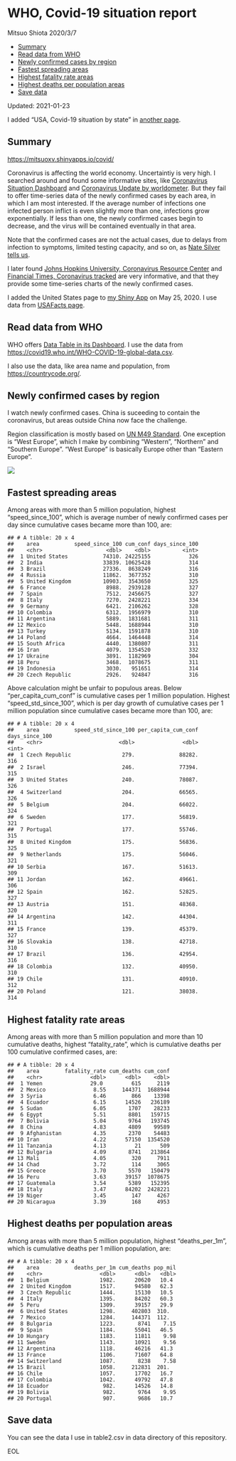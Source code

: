 WHO, Covid-19 situation report
================
Mitsuo Shiota
2020/3/7

  - [Summary](#summary)
  - [Read data from WHO](#read-data-from-who)
  - [Newly confirmed cases by region](#newly-confirmed-cases-by-region)
  - [Fastest spreading areas](#fastest-spreading-areas)
  - [Highest fatality rate areas](#highest-fatality-rate-areas)
  - [Highest deaths per population
    areas](#highest-deaths-per-population-areas)
  - [Save data](#save-data)

Updated: 2021-01-23

I added “USA, Covid-19 situation by state” in [another page](USA.md).

## Summary

<https://mitsuoxv.shinyapps.io/covid/>

Coronavirus is affecting the world economy. Uncertaintiy is very high. I
searched around and found some informative sites, like [Coronavirus
Situation
Dashboard](https://who.maps.arcgis.com/apps/opsdashboard/index.html#/c88e37cfc43b4ed3baf977d77e4a0667)
and [Coronavirus Update by
worldometer](https://www.worldometers.info/coronavirus/). But they fail
to offer time-series data of the newly confirmed cases by each area, in
which I am most interested. If the average number of infections one
infected person inflict is even slightly more than one, infections grow
exponentially. If less than one, the newly confirmed cases begin to
decrease, and the virus will be contained eventually in that area.

Note that the confirmed cases are not the actual cases, due to delays
from infection to symptoms, limited testing capacity, and so on, as
[Nate Silver tells
us](https://fivethirtyeight.com/features/coronavirus-case-counts-are-meaningless/).

I later found [Johns Hopkins University, Coronavirus Resource
Center](https://coronavirus.jhu.edu/) and [Financial Times, Coronavirus
tracked](https://www.ft.com/content/a26fbf7e-48f8-11ea-aeb3-955839e06441)
are very informative, and that they provide some time-series charts of
the newly confirmed cases.

I added the United States page to [my Shiny
App](https://mitsuoxv.shinyapps.io/covid/) on May 25, 2020. I use data
from [USAFacts
page](https://usafacts.org/visualizations/coronavirus-covid-19-spread-map/).

## Read data from WHO

WHO offers [Data Table in its Dashboard](https://covid19.who.int/table).
I use the data from
<https://covid19.who.int/WHO-COVID-19-global-data.csv>.

I also use the data, like area name and population, from
<https://countrycode.org/>.

## Newly confirmed cases by region

I watch newly confirmed cases. China is suceeding to contain the
coronavirus, but areas outside China now face the challenge.

Region classification is mostly based on [UN M49
Standard](https://unstats.un.org/unsd/methodology/m49/). One exception
is “West Europe”, which I make by combining “Western”, “Northern” and
“Southern Europe”. “West Europe” is basically Europe other than
“Eastern Europe”.

![](README_files/figure-gfm/chart-1.png)<!-- -->

## Fastest spreading areas

Among areas with more than 5 million population, highest
“speed\_since\_100”, which is average number of newly confirmed cases
per day since cumulative cases became more than 100, are:

    ## # A tibble: 20 x 4
    ##    area           speed_since_100 cum_conf days_since_100
    ##    <chr>                    <dbl>    <dbl>          <int>
    ##  1 United States           74310. 24225155            326
    ##  2 India                   33839. 10625428            314
    ##  3 Brazil                  27336.  8638249            316
    ##  4 Russia                  11862.  3677352            310
    ##  5 United Kingdom          10903.  3543650            325
    ##  6 France                   8988.  2939128            327
    ##  7 Spain                    7512.  2456675            327
    ##  8 Italy                    7270.  2428221            334
    ##  9 Germany                  6421.  2106262            328
    ## 10 Colombia                 6312.  1956979            310
    ## 11 Argentina                5889.  1831681            311
    ## 12 Mexico                   5448.  1688944            310
    ## 13 Turkey                   5134.  1591878            310
    ## 14 Poland                   4664.  1464448            314
    ## 15 South Africa             4440.  1380807            311
    ## 16 Iran                     4079.  1354520            332
    ## 17 Ukraine                  3891.  1182969            304
    ## 18 Peru                     3468.  1078675            311
    ## 19 Indonesia                3030.   951651            314
    ## 20 Czech Republic           2926.   924847            316

Above calculation might be unfair to populous areas. Below
“per\_capita\_cum\_conf” is cumulative cases per 1 million population.
Highest “speed\_std\_since\_100”, which is per day growth of cumulative
cases per 1 million population since cumulative cases became more than
100, are:

    ## # A tibble: 20 x 4
    ##    area           speed_std_since_100 per_capita_cum_conf days_since_100
    ##    <chr>                        <dbl>               <dbl>          <int>
    ##  1 Czech Republic                279.              88282.            316
    ##  2 Israel                        246.              77394.            315
    ##  3 United States                 240.              78087.            326
    ##  4 Switzerland                   204.              66565.            326
    ##  5 Belgium                       204.              66022.            324
    ##  6 Sweden                        177.              56819.            321
    ##  7 Portugal                      177.              55746.            315
    ##  8 United Kingdom                175.              56836.            325
    ##  9 Netherlands                   175.              56046.            321
    ## 10 Serbia                        167.              51613.            309
    ## 11 Jordan                        162.              49661.            306
    ## 12 Spain                         162.              52825.            327
    ## 13 Austria                       151.              48368.            320
    ## 14 Argentina                     142.              44304.            311
    ## 15 France                        139.              45379.            327
    ## 16 Slovakia                      138.              42718.            310
    ## 17 Brazil                        136.              42954.            316
    ## 18 Colombia                      132.              40950.            310
    ## 19 Chile                         131.              40910.            312
    ## 20 Poland                        121.              38038.            314

## Highest fatality rate areas

Among areas with more than 5 million population and more than 10
cumulative deaths, highest “fatality\_rate”, which is cumulative deaths
per 100 cumulative confirmed cases, are:

    ## # A tibble: 20 x 4
    ##    area        fatality_rate cum_deaths cum_conf
    ##    <chr>               <dbl>      <dbl>    <dbl>
    ##  1 Yemen               29.0         615     2119
    ##  2 Mexico               8.55     144371  1688944
    ##  3 Syria                6.46        866    13398
    ##  4 Ecuador              6.15      14526   236189
    ##  5 Sudan                6.05       1707    28233
    ##  6 Egypt                5.51       8801   159715
    ##  7 Bolivia              5.04       9764   193745
    ##  8 China                4.83       4809    99589
    ##  9 Afghanistan          4.35       2370    54483
    ## 10 Iran                 4.22      57150  1354520
    ## 11 Tanzania             4.13         21      509
    ## 12 Bulgaria             4.09       8741   213864
    ## 13 Mali                 4.05        320     7911
    ## 14 Chad                 3.72        114     3065
    ## 15 Greece               3.70       5570   150479
    ## 16 Peru                 3.63      39157  1078675
    ## 17 Guatemala            3.54       5389   152395
    ## 18 Italy                3.47      84202  2428221
    ## 19 Niger                3.45        147     4267
    ## 20 Nicaragua            3.39        168     4953

## Highest deaths per population areas

Among areas with more than 5 million population, highest
“deaths\_per\_1m”, which is cumulative deaths per 1 million
population, are:

    ## # A tibble: 20 x 4
    ##    area           deaths_per_1m cum_deaths pop_mil
    ##    <chr>                  <dbl>      <dbl>   <dbl>
    ##  1 Belgium                1982.      20620   10.4 
    ##  2 United Kingdom         1517.      94580   62.3 
    ##  3 Czech Republic         1444.      15130   10.5 
    ##  4 Italy                  1395.      84202   60.3 
    ##  5 Peru                   1309.      39157   29.9 
    ##  6 United States          1298.     402803  310.  
    ##  7 Mexico                 1284.     144371  112.  
    ##  8 Bulgaria               1223.       8741    7.15
    ##  9 Spain                  1184.      55041   46.5 
    ## 10 Hungary                1183.      11811    9.98
    ## 11 Sweden                 1143.      10921    9.56
    ## 12 Argentina              1118.      46216   41.3 
    ## 13 France                 1106.      71607   64.8 
    ## 14 Switzerland            1087.       8238    7.58
    ## 15 Brazil                 1058.     212831  201.  
    ## 16 Chile                  1057.      17702   16.7 
    ## 17 Colombia               1042.      49792   47.8 
    ## 18 Ecuador                 982.      14526   14.8 
    ## 19 Bolivia                 982.       9764    9.95
    ## 20 Portugal                907.       9686   10.7

## Save data

You can see the data I use in table2.csv in data directory of this
repository.

EOL
